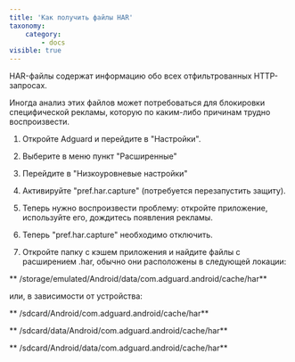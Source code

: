 ```yaml
---
title: 'Как получить файлы HAR'
taxonomy:
    category:
        - docs
visible: true
---
```


HAR-файлы содержат информацию обо всех отфильтрованных HTTP-запросах.

Иногда анализ этих файлов может потребоваться для блокировки специфической рекламы, которую по каким-либо причинам трудно воспроизвести. 

1. Откройте Adguard и перейдите в "Настройки".

2. Выберите в меню пункт "Расширенные"

3. Перейдите в "Низкоуровневые настройки"

4. Активируйте "pref.har.capture" (потребуется перезапустить защиту).

5. Теперь нужно воспроизвести проблему: откройте приложение, используйте его, дождитесь появления рекламы. 

6. Теперь "pref.har.capture" необходимо отключить.

7. Откройте папку с кэшем приложения и найдите файлы с расширением .har, обычно они расположены в следующей локации:

 **  /storage/emulated/Android/data/com.adguard.android/cache/har**

   или, в зависимости от устройства:

  **   /sdcard/Android/com.adguard.android/cache/har**

  **   /sdcard/data/Android/com.adguard.android/cache/har**

  **   /sdcard/Android/data/com.adguard.android/cache/har**
